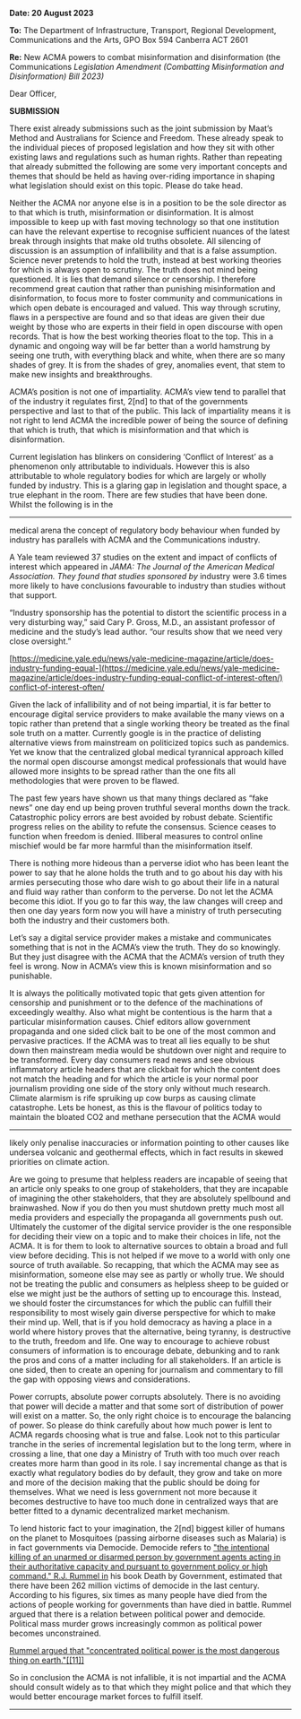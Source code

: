 **Date: 20 August 2023**

**To:** The Department of Infrastructure,
Transport, Regional Development, Communications and the Arts,
GPO Box 594 Canberra ACT 2601

**Re:** New ACMA powers to combat misinformation and disinformation (the Communications
_Legislation Amendment (Combatting Misinformation and Disinformation) Bill 2023)_

Dear Officer,

**SUBMISSION**

There exist already submissions such as the joint submission by Maat’s Method and Australians for
Science and Freedom. These already speak to the individual pieces of proposed legislation and how
they sit with other existing laws and regulations such as human rights. Rather than repeating that
already submitted the following are some very important concepts and themes that should be held
as having over-riding importance in shaping what legislation should exist on this topic. Please do
take head.

Neither the ACMA nor anyone else is in a position to be the sole director as to that which is truth,
misinformation or disinformation. It is almost impossible to keep up with fast moving technology so
that one institution can have the relevant expertise to recognise sufficient nuances of the latest
break through insights that make old truths obsolete. All silencing of discussion is an assumption of
infallibility and that is a false assumption. Science never pretends to hold the truth, instead at best
working theories for which is always open to scrutiny. The truth does not mind being questioned. It
is lies that demand silence or censorship. I therefore recommend great caution that rather than
punishing misinformation and disinformation, to focus more to foster community and
communications in which open debate is encouraged and valued. This way through scrutiny, flaws in
a perspective are found and so that ideas are given their due weight by those who are experts in
their field in open discourse with open records. That is how the best working theories float to the
top. This in a dynamic and ongoing way will be far better than a world hamstrung by seeing one
truth, with everything black and white, when there are so many shades of grey. It is from the shades
of grey, anomalies event, that stem to make new insights and breakthroughs.

ACMA’s position is not one of impartiality. ACMA’s view tend to parallel that of the industry it
regulates first, 2[nd] to that of the governments perspective and last to that of the public. This lack of
impartiality means it is not right to lend ACMA the incredible power of being the source of defining
that which is truth, that which is misinformation and that which is disinformation.

Current legislation has blinkers on considering ‘Conflict of Interest’ as a phenomenon only
attributable to individuals. However this is also attributable to whole regulatory bodies for which are
largely or wholly funded by industry. This is a glaring gap in legislation and thought space, a true
elephant in the room. There are few studies that have been done. Whilst the following is in the


-----

medical arena the concept of regulatory body behaviour when funded by industry has parallels with
ACMA and the Communications industry.

A Yale team reviewed 37 studies on the extent and impact of conflicts of interest which appeared in
_JAMA: The Journal of the American Medical Association. They found that studies sponsored by_
industry were 3.6 times more likely to have conclusions favourable to industry than studies without
that support.

“Industry sponsorship has the potential to distort the scientific process in a very disturbing way,” said
Cary P. Gross, M.D., an assistant professor of medicine and the study’s lead author. “our results show
that we need very close oversight.”

[https://medicine.yale.edu/news/yale-medicine-magazine/article/does-industry-funding-equal-](https://medicine.yale.edu/news/yale-medicine-magazine/article/does-industry-funding-equal-conflict-of-interest-often/)
[conflict-of-interest-often/](https://medicine.yale.edu/news/yale-medicine-magazine/article/does-industry-funding-equal-conflict-of-interest-often/)

Given the lack of infallibility and of not being impartial, it is far better to encourage digital service
providers to make available the many views on a topic rather than pretend that a single working
theory be treated as the final sole truth on a matter. Currently google is in the practice of delisting
alternative views from mainstream on politicized topics such as pandemics. Yet we know that the
centralized global medical tyrannical approach killed the normal open discourse amongst medical
professionals that would have allowed more insights to be spread rather than the one fits all
methodologies that were proven to be flawed.

The past few years have shown us that many things declared as “fake news” one day end up being
proven truthful several months down the track. Catastrophic policy errors are best avoided by robust
debate. Scientific progress relies on the ability to refute the consensus. Science ceases to function
when freedom is denied. Illiberal measures to control online mischief would be far more harmful
than the misinformation itself.

There is nothing more hideous than a perverse idiot who has been leant the power to say that he
alone holds the truth and to go about his day with his armies persecuting those who dare wish to go
about their life in a natural and fluid way rather than conform to the perverse. Do not let the ACMA
become this idiot. If you go to far this way, the law changes will creep and then one day years form
now you will have a ministry of truth persecuting both the industry and their customers both.

Let’s say a digital service provider makes a mistake and communicates something that is not in the
ACMA’s view the truth. They do so knowingly. But they just disagree with the ACMA that the ACMA’s
version of truth they feel is wrong. Now in ACMA’s view this is known misinformation and so
punishable.

It is always the politically motivated topic that gets given attention for censorship and punishment or
to the defence of the machinations of exceedingly wealthy. Also what might be contentious is the
harm that a particular misinformation causes. Chief editors allow government propaganda and one
sided click bait to be one of the most common and pervasive practices. If the ACMA was to treat all
lies equally to be shut down then mainstream media would be shutdown over night and require to
be transformed. Every day consumers read news and see obvious inflammatory article headers that
are clickbait for which the content does not match the heading and for which the article is your
normal poor journalism providing one side of the story only without much research. Climate
alarmism is rife spruiking up cow burps as causing climate catastrophe. Lets be honest, as this is the
flavour of politics today to maintain the bloated CO2 and methane persecution that the ACMA would


-----

likely only penalise inaccuracies or information pointing to other causes like undersea volcanic and
geothermal effects, which in fact results in skewed priorities on climate action.

Are we going to presume that helpless readers are incapable of seeing that an article only speaks to
one group of stakeholders, that they are incapable of imagining the other stakeholders, that they are
absolutely spellbound and brainwashed. Now if you do then you must shutdown pretty much most
all media providers and especially the propaganda all governments push out. Ultimately the
customer of the digital service provider is the one responsible for deciding their view on a topic and
to make their choices in life, not the ACMA. It is for them to look to alternative sources to obtain a
broad and full view before deciding. This is not helped if we move to a world with only one source of
truth available. So recapping, that which the ACMA may see as misinformation, someone else may
see as partly or wholly true. We should not be treating the public and consumers as helpless sheep
to be guided or else we might just be the authors of setting up to encourage this. Instead, we should
foster the circumstances for which the public can fulfill their responsibility to most wisely gain
diverse perspective for which to make their mind up.  Well, that is if you hold democracy as having a
place in a world where history proves that the alternative, being tyranny, is destructive to the truth,
freedom and life.
One way to encourage to achieve robust consumers of information is to encourage debate,
debunking and to rank the pros and cons of a matter including for all stakeholders. If an article is one
sided, then to create an opening for journalism and commentary to fill the gap with opposing views
and considerations.

Power corrupts, absolute power corrupts absolutely. There is no avoiding that power will decide a
matter and that some sort of distribution of power will exist on a matter. So, the only right choice is
to encourage the balancing of power. So please do think carefully about how much power is lent to
ACMA regards choosing what is true and false. Look not to this particular tranche in the series of
incremental legislation but to the long term, where in crossing a line, that one day a Ministry of
Truth with too much over reach creates more harm than good in its role. I say incremental change as
that is exactly what regulatory bodies do by default, they grow and take on more and more of the
decision making that the public should be doing for themselves. What we need is less government
not more because it becomes destructive to have too much done in centralized ways that are better
fitted to a dynamic decentralized market mechanism.

To lend historic fact to your imagination, the 2[nd] biggest killer of humans on the planet to Mosquitoes
(passing airborne diseases such as Malaria) is in fact governments via Democide. Democide refers to
["the intentional killing of an unarmed or disarmed person by government agents acting in](https://en.wikipedia.org/wiki/Special_agent)
[their authoritative capacity and pursuant to government policy or high command." R.J. Rummel in](https://en.wikipedia.org/wiki/Authoritative)
his book Death by Government, estimated that there have been 262 million victims of democide in
the last century. According to his figures, six times as many people have died from the actions of
people working for governments than have died in battle. Rummel argued that there is a relation
between political power and democide. Political mass murder grows increasingly common as political
power becomes unconstrained.

[Rummel argued that "concentrated political power is the most dangerous thing on earth."[[11]]](https://en.wikipedia.org/wiki/Democide#cite_note-11)

So in conclusion the ACMA is not infallible, it is not impartial and the ACMA should consult widely as
to that which they might police and that which they would better encourage market forces to fulfill
itself.


-----

